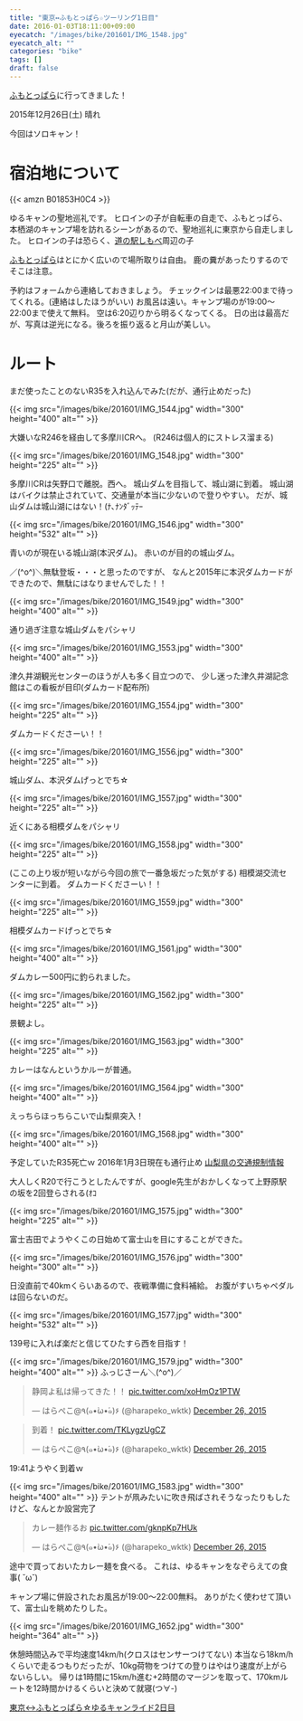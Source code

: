 ```yaml
---
title: "東京↔ふもとっぱら☆ツーリング1日目"
date: 2016-01-03T18:11:00+09:00
eyecatch: "/images/bike/201601/IMG_1548.jpg"
eyecatch_alt: ""
categories: "bike"
tags: []
draft: false
---
```


<a href="http://fumotoppara.net/">ふもとっぱら</a>に行ってきました！

2015年12月26日(土) 晴れ

今回はソロキャン！
<h1>宿泊地について</h1>

{{< amzn B01853H0C4 >}}

ゆるキャンの聖地巡礼です。
ヒロインの子が自転車の自走で、ふもとっぱら、本栖湖のキャンプ場を訪れるシーンがあるので、聖地巡礼に東京から自走しました。
ヒロインの子は恐らく、<a href="https://www.google.co.jp/maps/place/%E9%81%93%E3%81%AE%E9%A7%85%E3%81%97%E3%82%82%E3%81%B9/@35.468387,138.516904,14.65z/data=!4m7!1m4!3m3!1s0x60191c9e03f37fff:0xf5cff196f16f48a2!2z44CSMjUyLTAxMTYg56We5aWI5bed55yM55u45qih5Y6f5biC57eR5Yy65Z-O5bGx77yS5LiB55uu77yZ4oiS77yRIOWfjuWxseODgOODoA!3b1!3m1!1s0x0000000000000000:0xf4fe6de04186ee34" target="_blank" rel="noopener">道の駅しもべ</a>周辺の子

<a href="http://fumotoppara.net/" target="_blank" rel="noopener">ふもとっぱら</a>はとにかく広いので場所取りは自由。
鹿の糞があったりするのでそこは注意。

予約はフォームから連絡しておきましょう。
チェックインは最悪22:00まで待ってくれる。(連絡はしたほうがいい)
お風呂は遠い。キャンプ場のが19:00〜22:00まで使えて無料。
空は6:20辺りから明るくなってくる。
日の出は最高だが、写真は逆光になる。後ろを振り返ると月山が美しい。

<h1>ルート</h1>
<a href="https://latlonglab.yahoo.co.jp/route/watch?id=aa598fff481a2459ebf9f090eb944e4b" title="永代橋-城山ダム-相模ダム-県道35号-国道139号-大倉川ダム-白糸の滝-富士ミルクランド-ふもとっぱら - ルートラボ - LatLongLab" target="_blank" rel="noopener"><amp-img src="https://map.yahooapis.jp/map/V1/static?appid=7tFXKn2xg64uWyHGG7apEBKEN5gU173ZW3bBUjsai53AY3B9hbn46dWALHnMtkoFU8ov&width=360&height=360&scalebar=ul&l=0,0,255,105,4,35.68219,139.76481,35.67492,139.73094,35.65411,139.69333,35.64711,139.67803,35.62603,139.64214,35.64294,139.52953,35.63825,139.49228,35.61900,139.45447,35.61350,139.40683,35.59708,139.36833,35.60136,139.34044,35.59764,139.31322,35.59406,139.28928,35.59975,139.28133,35.60122,139.24594,35.61342,139.18919,35.61919,139.11531,35.60403,139.12394,35.59300,139.12661,35.58500,139.12656,35.57992,139.10356,35.56825,139.08194,35.57472,139.05994,35.57100,139.02472,35.57125,139.01722,35.56047,138.99103,35.55850,138.95125,35.57028,138.92350,35.54503,138.89433,35.50439,138.81644,35.49133,138.75839,35.48289,138.71447,35.47906,138.65989,35.47172,138.61367,35.42794,138.59025,35.37203,138.56631,35.34761,138.57294,35.30783,138.57517,35.31125,138.57675,35.39356,138.56931&pins=35.68219,139.76481,,blue&ping=35.39356,138.56931,,red&mode=map" width="360" height="360"></amp-img></a>
まだ使ったことのないR35を入れ込んでみた(だが、通行止めだった)

{{< img src="/images/bike/201601/IMG_1544.jpg" width="300" height="400" alt="" >}}

大嫌いなR246を経由して多摩川CRへ。
(R246は個人的にストレス溜まる)

{{< img src="/images/bike/201601/IMG_1548.jpg" width="300" height="225" alt="" >}}

多摩川CRは矢野口で離脱。西へ。
城山ダムを目指して、城山湖に到着。
城山湖はバイクは禁止されていて、交通量が本当に少ないので登りやすい。
だが、城山ダムは城山湖にはない！(ﾅ､ﾅﾝﾀﾞｯﾃｰ

{{< img src="/images/bike/201601/IMG_1546.jpg" width="300" height="532" alt="" >}}

青いのが現在いる城山湖(本沢ダム)。
赤いのが目的の城山ダム。

／(^o^)＼無駄登坂・・・と思ったのですが、
なんと2015年に本沢ダムカードができたので、無駄にはなりませんでした！！

{{< img src="/images/bike/201601/IMG_1549.jpg" width="300" height="400" alt="" >}}

通り過ぎ注意な城山ダムをパシャリ

{{< img src="/images/bike/201601/IMG_1553.jpg" width="300" height="400" alt="" >}}

津久井湖観光センターのほうが人も多く目立つので、
少し迷った津久井湖記念館はこの看板が目印(ダムカード配布所)

{{< img src="/images/bike/201601/IMG_1554.jpg" width="300" height="225" alt="" >}}

ダムカードくださーい！！

{{< img src="/images/bike/201601/IMG_1556.jpg" width="300" height="225" alt="" >}}

城山ダム、本沢ダムげっとでち☆

{{< img src="/images/bike/201601/IMG_1557.jpg" width="300" height="225" alt="" >}}

近くにある相模ダムをパシャリ

{{< img src="/images/bike/201601/IMG_1558.jpg" width="300" height="225" alt="" >}}

(ここの上り坂が短いながら今回の旅で一番急坂だった気がする)
相模湖交流センターに到着。
ダムカードくださーい！！

{{< img src="/images/bike/201601/IMG_1559.jpg" width="300" height="225" alt="" >}}

相模ダムカードげっとでち☆

{{< img src="/images/bike/201601/IMG_1561.jpg" width="300" height="400" alt="" >}}

ダムカレー500円に釣られました。

{{< img src="/images/bike/201601/IMG_1562.jpg" width="300" height="225" alt="" >}}

景観よし。

{{< img src="/images/bike/201601/IMG_1563.jpg" width="300" height="225" alt="" >}}

カレーはなんというかルーが普通。

{{< img src="/images/bike/201601/IMG_1564.jpg" width="300" height="400" alt="" >}}

えっちらほっちらこいで山梨県突入！

{{< img src="/images/bike/201601/IMG_1568.jpg" width="300" height="400" alt="" >}}

予定していたR35死亡ｗ
2016年1月3日現在も通行止め
<a href="http://www.li-sa.jp/ocha3/jartic-reg/pref.rb?pref=19" target="_blank" rel="noopener">山梨県の交通規制情報</a>

大人しくR20で行こうとしたんですが、google先生がおかしくなって上野原駅の坂を2回登らされる(ｵｺ

{{< img src="/images/bike/201601/IMG_1575.jpg" width="300" height="225" alt="" >}}

富士吉田でようやくこの日始めて富士山を目にすることができた。

{{< img src="/images/bike/201601/IMG_1576.jpg" width="300" height="300" alt="" >}}

日没直前で40kmくらいあるので、夜戦準備に食料補給。
お腹がすいちゃペダルは回らないのだ。

{{< img src="/images/bike/201601/IMG_1577.jpg" width="300" height="532" alt="" >}}

139号に入れば楽だと信じてひたすら西を目指す！

{{< img src="/images/bike/201601/IMG_1579.jpg" width="300" height="400" alt="" >}}
ふっじさーん＼(^o^)／

<blockquote class="twitter-tweet" data-partner="tweetdeck"><p lang="ja" dir="ltr">静岡よ私は帰ってきた！！ <a href="https://t.co/xoHmOz1PTW">pic.twitter.com/xoHmOz1PTW</a></p>&mdash; はらぺこ@٩(๑•̀ω•́๑)۶ (@harapeko_wktk) <a href="https://twitter.com/harapeko_wktk/status/680694178678882304">December 26, 2015</a></blockquote>

<blockquote class="twitter-tweet" data-partner="tweetdeck"><p lang="ja" dir="ltr">到着！ <a href="https://t.co/TKLygzUgCZ">pic.twitter.com/TKLygzUgCZ</a></p>&mdash; はらぺこ@٩(๑•̀ω•́๑)۶ (@harapeko_wktk) <a href="https://twitter.com/harapeko_wktk/status/680700062381379584">December 26, 2015</a></blockquote>
19:41ようやく到着ｗ

{{< img src="/images/bike/201601/IMG_1583.jpg" width="300" height="400" alt="" >}}
テントが凧みたいに吹き飛ばされそうなったりもしたけど、なんとか設営完了

<blockquote class="twitter-tweet" data-partner="tweetdeck"><p lang="ja" dir="ltr">カレー麺作るお <a href="https://t.co/gknpKp7HUk">pic.twitter.com/gknpKp7HUk</a></p>&mdash; はらぺこ@٩(๑•̀ω•́๑)۶ (@harapeko_wktk) <a href="https://twitter.com/harapeko_wktk/status/680741765947637760">December 26, 2015</a></blockquote>
途中で買っておいたカレー麺を食べる。
これは、ゆるキャンをなぞらえての食事( ˘ω˘)

キャンプ場に併設されたお風呂が19:00〜22:00無料。
ありがたく使わせて頂いて、富士山を眺めたりした。

{{< img src="/images/bike/201601/IMG_1652.jpg" width="300" height="364" alt="" >}}

休憩時間込みで平均速度14km/h(クロスはセンサーつけてない)
本当なら18km/hくらいで走るつもりだったが、10kg荷物をつけての登りはやはり速度が上がらないらしい。
帰りは1時間に15km/h進む+2時間のマージンを取って、170kmルートを12時間かけるくらいと決めて就寝(つ∀-)

<a href="http://harapeko.wktk.so/%E8%87%AA%E8%BB%A2%E8%BB%8A/2016-01-03/2051" target="_blank" rel="noopener">東京↔ふもとっぱら☆ゆるキャンライド2日目</a>